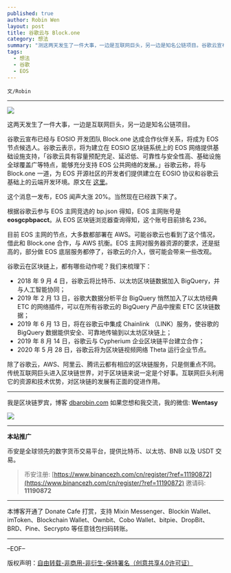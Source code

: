 ```yaml
---
published: true
author: Robin Wen
layout: post
title: 谷歌云与 Block.one
category: 想法
summary: "测这两天发生了一件大事，一边是互联网巨头，另一边是知名公链项目。谷歌云宣布已经与 EOSIO 开发团队 Block.one 达成合作伙伴关系，将成为 EOS 节点候选人。谷歌云表示，将为建立在 EOSIO 区块链系统上的 EOS 网络提供基础设施支持，「谷歌云具有容量预配充足、延迟低、可靠性与安全性高、基础设施全球覆盖广等特点，能够充分支持 EOS 公共网络的发展。」谷歌云称，将与 Block.one 一道，为 EOS 开源社区的开发者们提供建立在 EOSIO 协议和谷歌云基础上的云端开发环境。除了谷歌云，AWS、阿里云、腾讯云都有相应的区块链服务，只是侧重点不同。传统互联网巨头进入区块链世界，对于区块链来说一定是个好事。互联网巨头利用它的资源和技术优势，对区块链的发展有正面的促进作用。"
tags:
  - 想法
  - 谷歌
  - EOS
---
```


`文/Robin`

***

![](https://cdn.dbarobin.com/d5pf28s.png)

这两天发生了一件大事，一边是互联网巨头，另一边是知名公链项目。

谷歌云宣布已经与 EOSIO 开发团队 Block.one 达成合作伙伴关系，将成为 EOS 节点候选人。谷歌云表示，将为建立在 EOSIO 区块链系统上的 EOS 网络提供基础设施支持，「谷歌云具有容量预配充足、延迟低、可靠性与安全性高、基础设施全球覆盖广等特点，能够充分支持 EOS 公共网络的发展。」谷歌云称，将与 Block.one 一道，为 EOS 开源社区的开发者们提供建立在 EOSIO 协议和谷歌云基础上的云端开发环境。原文在 [这里](https://dlt.withgoogle.com/eos/)。

这个消息一发布，EOS 闻声大涨 20%。当然现在已经跌下来了。

根据谷歌云参与 EOS 主网竞选的 bp.json 得知，EOS 主网账号是 **eosgcpbpacct**。从 EOS 区块链浏览器查询得知，这个账号目前排名 236。

目前 EOS 主网的节点，大多数都部署在 AWS。可能谷歌云也看到了这个情况，借此和 Block.one 合作，与 AWS 抗衡。EOS 主网对服务器资源的要求，还是挺高的，部分做 EOS 底层服务都停了，谷歌云的介入，很可能会带来一些改观。

谷歌云在区块链上，都有哪些动作呢？我们来梳理下：

* 2018 年 9 月 4 日，谷歌云将比特币、以太坊区块链数据加入 BigQuery，并与人工智能协同；
* 2019 年 2 月 13 日，谷歌大数据分析平台 BigQuery 悄然加入了以太坊经典 ETC 的网络插件，可以在所有谷歌云的 BigQuery 产品中搜索 ETC 区块链数据；
* 2019 年 6 月 13 日，将在谷歌云中集成 Chainlink （LINK）服务，使谷歌的 BigQuery 数据能供安全、可靠地传输到以太坊区块链上；
* 2019 年 8 月 14 日，谷歌云与 Cypherium 企业区块链平台建立合作；
* 2020 年 5 月 28 日，谷歌云将为区块链视频网络 Theta 运行企业节点。

除了谷歌云，AWS、阿里云、腾讯云都有相应的区块链服务，只是侧重点不同。传统互联网巨头进入区块链世界，对于区块链来说一定是个好事。互联网巨头利用它的资源和技术优势，对区块链的发展有正面的促进作用。

***

我是区块链罗宾，博客 [dbarobin.com](https://dbarobin.com/)
如果您想和我交流，我的微信: **Wentasy**

![](https://cdn.dbarobin.com/v4yywe2.png)

***

**本站推广**

币安是全球领先的数字货币交易平台，提供比特币、以太坊、BNB 以及 USDT 交易。

> 币安注册: [https://www.binancezh.com/cn/register/?ref=11190872](https://www.binancezh.com/cn/register/?ref=11190872)
> 邀请码: **11190872**

***

本博客开通了 Donate Cafe 打赏，支持 Mixin Messenger、Blockin Wallet、imToken、Blockchain Wallet、Ownbit、Cobo Wallet、bitpie、DropBit、BRD、Pine、Secrypto 等任意钱包扫码转账。

<center>
    <div class="--donate-button"
         data-button-id="f8b9df0d-af9a-460d-8258-d3f435445075"
    ></div>
</center>

***

–EOF–

版权声明：[自由转载-非商用-非衍生-保持署名（创意共享4.0许可证）](http://creativecommons.org/licenses/by-nc-nd/4.0/deed.zh)